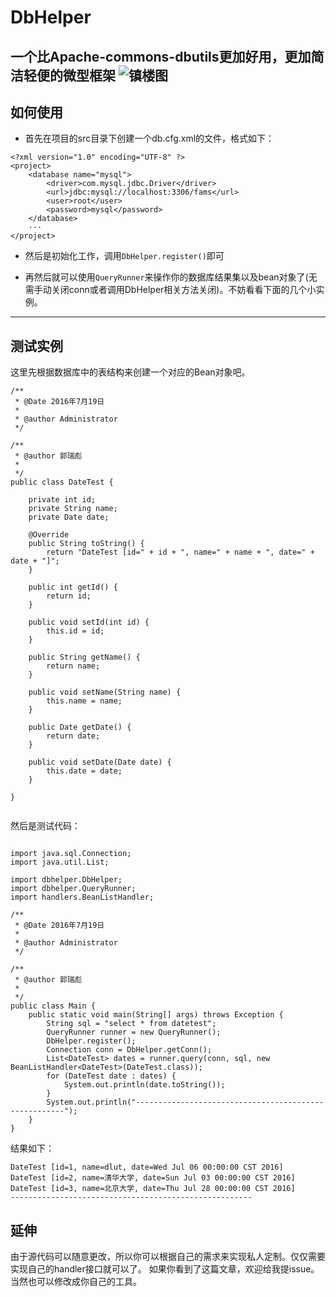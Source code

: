 # DbHelper
一个比Apache-commons-dbutils更加好用，更加简洁轻便的微型框架
![镇楼图](http://img.blog.csdn.net/20160719164640373)
---

## 如何使用

- 首先在项目的src目录下创建一个db.cfg.xml的文件，格式如下：
```
<?xml version="1.0" encoding="UTF-8" ?>
<project>
	<database name="mysql">
		<driver>com.mysql.jdbc.Driver</driver>
		<url>jdbc:mysql://localhost:3306/fams</url>
		<user>root</user>
		<password>mysql</password>
	</database>
	···
</project>
```

- 然后是初始化工作，调用`DbHelper.register()`即可

- 再然后就可以使用`QueryRunner`来操作你的数据库结果集以及bean对象了(无需手动关闭conn或者调用DbHelper相关方法关闭)。不妨看看下面的几个小实例。


---

## 测试实例

这里先根据数据库中的表结构来创建一个对应的Bean对象吧。
```
/**
 * @Date 2016年7月19日
 *
 * @author Administrator
 */

/**
 * @author 郭瑞彪
 *
 */
public class DateTest {

	private int id;
	private String name;
	private Date date;

	@Override
	public String toString() {
		return "DateTest [id=" + id + ", name=" + name + ", date=" + date + "]";
	}

	public int getId() {
		return id;
	}

	public void setId(int id) {
		this.id = id;
	}

	public String getName() {
		return name;
	}

	public void setName(String name) {
		this.name = name;
	}

	public Date getDate() {
		return date;
	}

	public void setDate(Date date) {
		this.date = date;
	}

}


```

然后是测试代码：

```

import java.sql.Connection;
import java.util.List;

import dbhelper.DbHelper;
import dbhelper.QueryRunner;
import handlers.BeanListHandler;

/**
 * @Date 2016年7月19日
 *
 * @author Administrator
 */

/**
 * @author 郭瑞彪
 *
 */
public class Main {
	public static void main(String[] args) throws Exception {
		String sql = "select * from datetest";
		QueryRunner runner = new QueryRunner();
		DbHelper.register();
		Connection conn = DbHelper.getConn();
		List<DateTest> dates = runner.query(conn, sql, new BeanListHandler<DateTest>(DateTest.class));
		for (DateTest date : dates) {
			System.out.println(date.toString());
		}
		System.out.println("------------------------------------------------------");
	}
}

```

结果如下：
```
DateTest [id=1, name=dlut, date=Wed Jul 06 00:00:00 CST 2016]
DateTest [id=2, name=清华大学, date=Sun Jul 03 00:00:00 CST 2016]
DateTest [id=3, name=北京大学, date=Thu Jul 28 00:00:00 CST 2016]
------------------------------------------------------
```

## 延伸

由于源代码可以随意更改，所以你可以根据自己的需求来实现私人定制。仅仅需要实现自己的handler接口就可以了。
如果你看到了这篇文章，欢迎给我提issue。当然也可以修改成你自己的工具。

